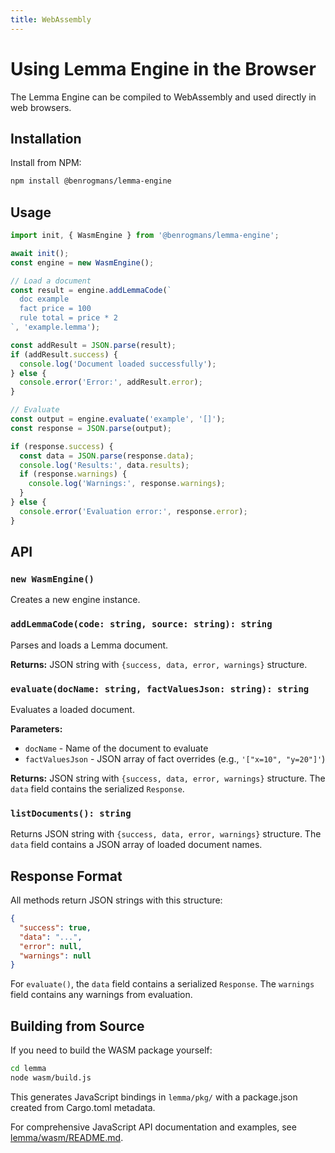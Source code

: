 ```yaml
---
title: WebAssembly
---
```


# Using Lemma Engine in the Browser

The Lemma Engine can be compiled to WebAssembly and used directly in web browsers.

## Installation

Install from NPM:

```bash
npm install @benrogmans/lemma-engine
```

## Usage

```javascript
import init, { WasmEngine } from '@benrogmans/lemma-engine';

await init();
const engine = new WasmEngine();

// Load a document
const result = engine.addLemmaCode(`
  doc example
  fact price = 100
  rule total = price * 2
`, 'example.lemma');

const addResult = JSON.parse(result);
if (addResult.success) {
  console.log('Document loaded successfully');
} else {
  console.error('Error:', addResult.error);
}

// Evaluate
const output = engine.evaluate('example', '[]');
const response = JSON.parse(output);

if (response.success) {
  const data = JSON.parse(response.data);
  console.log('Results:', data.results);
  if (response.warnings) {
    console.log('Warnings:', response.warnings);
  }
} else {
  console.error('Evaluation error:', response.error);
}
```

## API

### `new WasmEngine()`
Creates a new engine instance.

### `addLemmaCode(code: string, source: string): string`
Parses and loads a Lemma document.

**Returns:** JSON string with `{success, data, error, warnings}` structure.

### `evaluate(docName: string, factValuesJson: string): string`
Evaluates a loaded document.

**Parameters:**
- `docName` - Name of the document to evaluate
- `factValuesJson` - JSON array of fact overrides (e.g., `'["x=10", "y=20"]'`)

**Returns:** JSON string with `{success, data, error, warnings}` structure. The `data` field contains the serialized `Response`.

### `listDocuments(): string`
Returns JSON string with `{success, data, error, warnings}` structure. The `data` field contains a JSON array of loaded document names.


## Response Format

All methods return JSON strings with this structure:

```json
{
  "success": true,
  "data": "...",
  "error": null,
  "warnings": null
}
```

For `evaluate()`, the `data` field contains a serialized `Response`. The `warnings` field contains any warnings from evaluation.

## Building from Source

If you need to build the WASM package yourself:

```bash
cd lemma
node wasm/build.js
```

This generates JavaScript bindings in `lemma/pkg/` with a package.json created from Cargo.toml metadata.

For comprehensive JavaScript API documentation and examples, see [lemma/wasm/README.md](../lemma/wasm/README.md).

